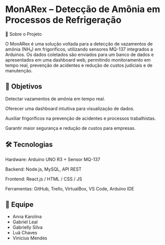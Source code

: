 # MonARex – Detecção de Amônia em Processos de Refrigeração
📌 Sobre o Projeto

O MonARex é uma solução voltada para a detecção de vazamentos de amônia (NH₃) em frigoríficos, utilizando sensores MQ-137 integrados a Arduinos.
Os dados coletados são enviados para um banco de dados e apresentados em uma dashboard web, permitindo monitoramento em tempo real, prevenção de acidentes e redução de custos judiciais e de manutenção.

## 🎯 Objetivos

Detectar vazamentos de amônia em tempo real.

Oferecer uma dashboard intuitiva para visualização de dados.

Auxiliar frigoríficos na prevenção de acidentes e processos trabalhistas.

Garantir maior segurança e redução de custos para empresas.

## 🛠️ Tecnologias

Hardware: Arduino UNO R3 + Sensor MQ-137

Backend: Node.js, MySQL, API REST

Frontend: React.js / HTML / CSS / JS

Ferramentas: GitHub, Trello, VirtualBox, VS Code, Arduino IDE

## 👥 Equipe
- Anna Karolina
- Gabriel Leal
- Gabrielly Silva
- Luã Chaves
- Vinicius Mendes
